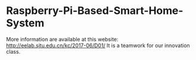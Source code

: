 # Raspberry-Pi-Based-Smart-Home-System
More information are available at this website: http://eelab.sjtu.edu.cn/kc/2017-06/D01/
It is a teamwork for our innovation class.
